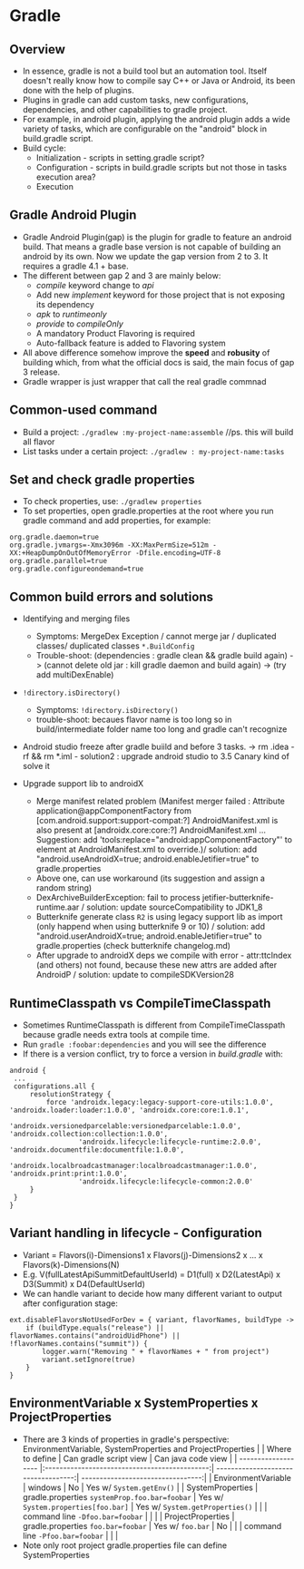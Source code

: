 # Gradle 

## Overview
* In essence, gradle is not a build tool but an automation tool. Itself doesn't really know how to compile say C++ or Java or Android, its been done with the help of plugins.
* Plugins in gradle can add custom tasks, new configurations, dependencies, and other capabilities to gradle project.
* For example, in android plugin, applying the android plugin adds a wide variety of tasks, which are configurable on the "android" block in build.gradle script.
* Build cycle:
	- Initialization - scripts in setting.gradle script?
	- Configuration - scripts in build.gradle scripts but not those in tasks execution area?
	- Execution 

## Gradle Android Plugin
* Gradle Android Plugin(gap) is the plugin for gradle to feature an android build. That means a gradle base version is not capable of building an android by its own. Now we update the gap version from 2 to 3. It requires a gradle 4.1 + base. 
* The different between gap 2 and 3 are mainly below:
	* *compile* keyword change to *api*
	* Add new *implement* keyword for those project that is not exposing its dependency
	* *apk* to *runtimeonly*
	* *provide* to *compileOnly*
	* A mandatory Product Flavoring is required
	* Auto-fallback feature is added to Flavoring system
* All above difference somehow improve the **speed** and **robusity** of building which, from what the official docs is said, the main focus of gap 3 release.
* Gradle wrapper is just wrapper that call the real gradle commnad

## Common-used command
* Build a project: `./gradlew :my-project-name:assemble`    //ps. this will build all flavor
* List tasks under a certain project: `./gradlew : my-project-name:tasks`

## Set and check gradle properties
* To check properties, use: `./gradlew properties`
* To set properties, open gradle.properties at the root where you run gradle command and add properties, for example:
```
org.gradle.daemon=true
org.gradle.jvmargs=-Xmx3096m -XX:MaxPermSize=512m -XX:+HeapDumpOnOutOfMemoryError -Dfile.encoding=UTF-8
org.gradle.parallel=true
org.gradle.configureondemand=true
```

## Common build errors and solutions
* Identifying and merging files
	- Symptoms: MergeDex Exception / cannot merge jar / duplicated classes/ duplicated classes `*.BuildConfig`
	- Trouble-shoot: (dependencies : gradle clean && gradle build again)
 			-> (cannot delete old jar : kill gradle daemon and build again) 
 			-> (try add multiDexEnable) 

* `!directory.isDirectory()`
	- Symptoms: `!directory.isDirectory()` 
	- trouble-shoot: becaues flavor name is too long so in build/intermediate folder name too long and gradle can't recognize

* Android studio freeze after gradle buiild and before 3 tasks. -> rm .idea -rf && rm \*.iml
        - solution2 : upgrade android studio to 3.5 Canary kind of solve it 
 
* Upgrade support lib to androidX
	* Merge manifest related problem (Manifest merger failed : Attribute application@appComponentFactory from [com.android.support:support-compat:?] AndroidManifest.xml is also present at [androidx.core:core:?] AndroidManifest.xml ... Suggestion: add 'tools:replace="android:appComponentFactory"' to element at AndroidManifest.xml to override.)/ solution: add "android.useAndroidX=true; android.enableJetifier=true" to gradle.properties
	* Above one, can use workaround (its suggestion and assign a random string) 
	* DexArchiveBuilderException: fail to process jetifier-butterknife-runtime.aar / solution: update sourceCompatibility to JDK1_8
	* Butterknife generate class `R2` is using legacy support lib as import (only happend when using butterknife 9 or 10) / solution: add "android.userAndroidX=true; android.enableJetifier=true" to gradle.properties (check butterknife changelog.md)
	* After upgrade to androidX deps we compile with error - attr:ttcIndex (and others) not found, because these new attrs are added after AndroidP / solution:  update to compileSDKVersion28

## RuntimeClasspath vs CompileTimeClasspath
* Sometimes RuntimeClasspath is different from CompileTimeClasspath because gradle needs extra tools at compile time.
* Run `gradle :foobar:dependencies` and you will see the difference
* If there is a version conflict, try to force a version in *build.gradle* with:
```
android {
 ...
 configurations.all {
     resolutionStrategy {
         force 'androidx.legacy:legacy-support-core-utils:1.0.0', 'androidx.loader:loader:1.0.0', 'androidx.core:core:1.0.1',
                 'androidx.versionedparcelable:versionedparcelable:1.0.0', 'androidx.collection:collection:1.0.0',
                 'androidx.lifecycle:lifecycle-runtime:2.0.0', 'androidx.documentfile:documentfile:1.0.0',
                 'androidx.localbroadcastmanager:localbroadcastmanager:1.0.0', 'androidx.print:print:1.0.0',
                 'androidx.lifecycle:lifecycle-common:2.0.0'
     }
 }
}
```

## Variant handling in lifecycle - Configuration
* Variant = Flavors(i)-Dimensions1 x Flavors(j)-Dimensions2 x ... x Flavors(k)-Dimensions(N)
* E.g. V(fullLatestApiSummitDefaultUserId) = D1(full) x D2(LatestApi) x D3(Summit) x D4(DefaultUserId)
* We can handle variant to decide how many different variant to output after configuration stage:
```
ext.disableFlavorsNotUsedForDev = { variant, flavorNames, buildType ->
    if (buildType.equals("release") || flavorNames.contains("androidUidPhone") || !flavorNames.contains("summit")) {
        logger.warn("Removing " + flavorNames + " from project")
        variant.setIgnore(true)
    }
}
```

## EnvironmentVariable x SystemProperties x ProjectProperties
* There are 3 kinds of properties in gradle's perspective: EnvironmentVariable, SystemProperties and ProjectProperties
|                     | Where to define                               | Can gradle script view              | Can java code view                |
| ------------------- |:---------------------------------------------:| -----------------------------------:| ---------------------------------:|
| EnvironmentVariable | windows                                       | No                                  | Yes w/ `System.getEnv()`          | 
| SystemProperties    | gradle.properties `systemProp.foo.bar=foobar` | Yes w/ `System.properties[foo.bar]` | Yes w/ `System.getProperties()`   |
|                     | command line `-Dfoo.bar=foobar`               |                                     |                                   |
| ProjectProperties   | gradle.properties `foo.bar=foobar`            | Yes w/ `foo.bar`                    | No                                |
|                     | command line `-Pfoo.bar=foobar`               |                                     |                                   |
* Note only root project gradle.properties file can define SystemProperties

